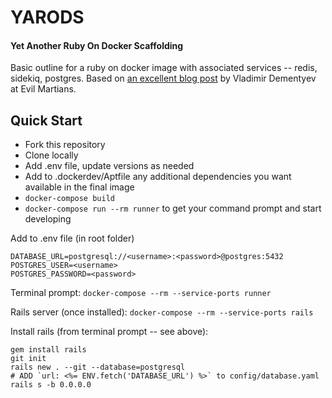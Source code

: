 # YARODS
#### Yet Another Ruby On Docker Scaffolding


Basic outline for a ruby on docker image with associated services -- redis, sidekiq, postgres.  Based on [an excellent blog post](https://evilmartians.com/chronicles/ruby-on-whales-docker-for-ruby-rails-development) by Vladimir Dementyev at Evil Martians.


## Quick Start

  * Fork this repository
  * Clone locally
  * Add .env file, update versions as needed
  * Add to .dockerdev/Aptfile any additional dependencies you want available in the final image
  * `docker-compose build`
  * `docker-compose run --rm runner` to get your command prompt and start developing

Add to .env file (in root folder) 
```
DATABASE_URL=postgresql://<username>:<password>@postgres:5432
POSTGRES_USER=<username>
POSTGRES_PASSWORD=<password>
```

Terminal prompt: `docker-compose --rm --service-ports runner`

Rails server (once installed): `docker-compose --rm --service-ports rails`

Install rails (from terminal prompt -- see above):
```
gem install rails
git init
rails new . --git --database=postgresql
# ADD `url: <%= ENV.fetch('DATABASE_URL') %>` to config/database.yaml
rails s -b 0.0.0.0
```
